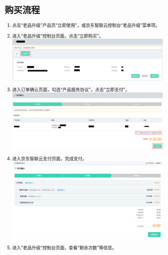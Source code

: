 # 购买流程



1.	点击“老品升级”产品页“立即使用”，或京东智联云控制台“老品升级”菜单项。


2.	进入“老品升级”控制台页面，点击“立即购买”。
 ![1.png](../../../../image/AI-and-Machine-Learning/share-picture/1.png)

3.	进入订单确认页面，勾选“产品服务协议”，点击“立即支付”。
  ![2.png](../../../../image/AI-and-Machine-Learning/share-picture/2.png)

4.	进入京东智联云支付页面，完成支付。
  ![3.png](../../../../image/AI-and-Machine-Learning/share-picture/3.png)

5.	进入“老品升级”控制台页面，查看“剩余次数”等信息。


